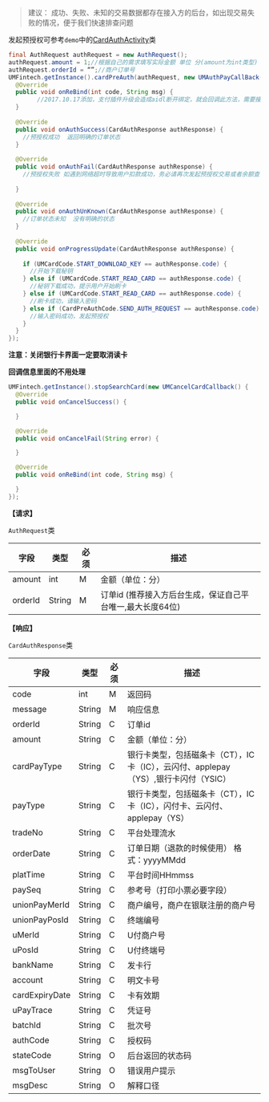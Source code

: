> 建议： 成功、失败、未知的交易数据都存在接入方的后台，如出现交易失败的情况，便于我们快速排查问题

发起预授权可参考`demo`中的[CardAuthActivity](https://github.com/mr-yang/PayPluginDemo/blob/master/app/src/main/java/com/umpay/payplugindemo/CardAuthActivity.java)类

```java
final AuthRequest authRequest = new AuthRequest();
authRequest.amount = 1;//根据自己的需求填写实际金额 单位 分(amount为int类型)
authRequest.orderId = “”;//商户订单号
UMFintech.getInstance().cardPreAuth(authRequest, new UMAuthPayCallBack() {
  @Override
  public void onReBind(int code, String msg) {
		//2017.10.17添加，支付插件升级会造成aidl断开绑定，就会回调此方法，需要接入方按照demo重新绑定即可
  }
  
  @Override
  public void onAuthSuccess(CardAuthResponse authResponse) {
    //预授权成功  返回明确的订单状态
  }
  
  @Override
  public void onAuthFail(CardAuthResponse authResponse) {
    //预授权失败 如遇到网络超时导致用户扣款成功，务必请再次发起预授权交易或者余额查询，
    
  }
  
  @Override
  public void onAuthUnKnown(CardAuthResponse authResponse) {
    //订单状态未知  没有明确的状态 
  }
  
  @Override
  public void onProgressUpdate(CardAuthResponse authResponse) {
    
    if (UMCardCode.START_DOWNLOAD_KEY == authResponse.code) {
      //开始下载秘钥
    } else if (UMCardCode.START_READ_CARD == authResponse.code) {
      //秘钥下载成功，提示用户开始刷卡
    } else if (UMCardCode.START_READ_CARD == authResponse.code) {
      //刷卡成功，请输入密码
    } else if (CardPreAuthCode.SEND_AUTH_REQUEST == authResponse.code) {
      //输入密码成功，发起预授权
    }
  }
});

```

**注意：关闭银行卡界面一定要取消读卡**

**回调信息里面的不用处理**

```java
UMFintech.getInstance().stopSearchCard(new UMCancelCardCallback() {
  @Override
  public void onCancelSuccess() {

  }

  @Override
  public void onCancelFail(String error) {

  }

  @Override
  public void onReBind(int code, String msg) {

  }
});

```


**【请求】**


`AuthRequest`类

| 字段  | 类型  | 必须  | 描述  |
| ------------ | ------------ | ------------ | ------------ |
| amount  | int  | M  | 金额（单位：分）  |
| orderId  | String  | M  | 订单id (推荐接入方后台生成，保证自己平台唯一,最大长度64位)  |


**【响应】**

`CardAuthResponse`类

| 字段  | 类型  | 必须  | 描述  |
| ------------ | ------------ | ------------ | ------------ |
| code  | int  | M  | 返回码  |
| message  | String  | M  | 响应信息  |
| orderId  | String  | C  | 订单id  |
| amount  | String  | C  | 金额（单位：分）  |
| cardPayType  | String  | C  | 银行卡类型，包括磁条卡（CT），IC卡（IC），云闪付、applepay（YS）,银行卡闪付（YSIC）  |
| payType  | String  | C  | 银行卡类型，包括磁条卡（CT），IC卡（IC），闪付卡、云闪付、applepay（YS）  |
| tradeNo  | String  | C  | 平台处理流水  |
| orderDate  | String  | C  | 订单日期（退款的时候使用） 格式：yyyyMMdd  |
| platTime  | String  | C  | 平台时间HHmmss  |
| paySeq  | String  | C  | 参考号（打印小票必要字段）  |
| unionPayMerId  | String  | C  | 商户编号，商户在银联注册的商户号  |
| unionPayPosId  | String  |  C | 终端编号  |
| uMerId  | String  | C  | U付商户号  |
| uPosId  | String  | C  | U付终端号  |
| bankName  | String  | C  | 发卡行  |
| account  | String  | C  | 明文卡号  |
| cardExpiryDate  | String  | C  | 卡有效期  |
| uPayTrace  | String  | C  | 凭证号  |
| batchId  | String  | C  | 批次号  |
| authCode  | String  | C  | 授权码  |
| stateCode | String | O | 后台返回的状态码 |
| msgToUser | String | O | 错误用户提示 |
| msgDesc | String | O | 解释口径 |